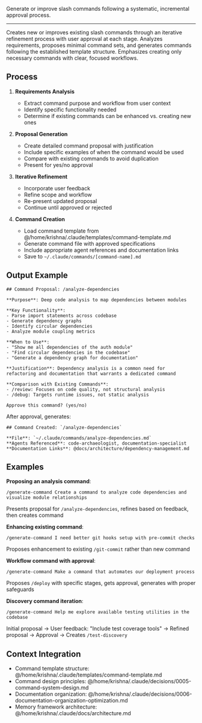 Generate or improve slash commands following a systematic, incremental approval process.

---

Creates new or improves existing slash commands through an iterative refinement process with user approval at each stage.
Analyzes requirements, proposes minimal command sets, and generates commands following the established template structure.
Emphasizes creating only necessary commands with clear, focused workflows.

## Process

1. **Requirements Analysis**

   - Extract command purpose and workflow from user context
   - Identify specific functionality needed
   - Determine if existing commands can be enhanced vs. creating new ones

2. **Proposal Generation**

   - Create detailed command proposal with justification
   - Include specific examples of when the command would be used
   - Compare with existing commands to avoid duplication
   - Present for yes/no approval

3. **Iterative Refinement**

   - Incorporate user feedback
   - Refine scope and workflow
   - Re-present updated proposal
   - Continue until approved or rejected

4. **Command Creation**
   - Load command template from @/home/krishna/.claude/templates/command-template.md
   - Generate command file with approved specifications
   - Include appropriate agent references and documentation links
   - Save to `~/.claude/commands/[command-name].md`

## Output Example

```
## Command Proposal: /analyze-dependencies

**Purpose**: Deep code analysis to map dependencies between modules

**Key Functionality**:
- Parse import statements across codebase
- Generate dependency graphs
- Identify circular dependencies
- Analyze module coupling metrics

**When to Use**:
- "Show me all dependencies of the auth module"
- "Find circular dependencies in the codebase"
- "Generate a dependency graph for documentation"

**Justification**: Dependency analysis is a common need for refactoring and documentation that warrants a dedicated command

**Comparison with Existing Commands**:
- /review: Focuses on code quality, not structural analysis
- /debug: Targets runtime issues, not static analysis

Approve this command? (yes/no)
```

After approval, generates:

```
## Command Created: `/analyze-dependencies`

**File**: `~/.claude/commands/analyze-dependencies.md`
**Agents Referenced**: code-archaeologist, documentation-specialist
**Documentation Links**: @docs/architecture/dependency-management.md
```

## Examples

**Proposing an analysis command**:

```
/generate-command Create a command to analyze code dependencies and visualize module relationships
```

Presents proposal for `/analyze-dependencies`, refines based on feedback, then creates command

**Enhancing existing command**:

```
/generate-command I need better git hooks setup with pre-commit checks
```

Proposes enhancement to existing `/git-commit` rather than new command

**Workflow command with approval**:

```
/generate-command Make a command that automates our deployment process
```

Proposes `/deploy` with specific stages, gets approval, generates with proper safeguards

**Discovery command iteration**:

```
/generate-command Help me explore available testing utilities in the codebase
```

Initial proposal → User feedback: "Include test coverage tools" → Refined proposal → Approval → Creates `/test-discovery`

## Context Integration

- Command template structure: @/home/krishna/.claude/templates/command-template.md
- Command design principles: @/home/krishna/.claude/decisions/0005-command-system-design.md
- Documentation organization: @/home/krishna/.claude/decisions/0006-documentation-organization-optimization.md
- Memory framework architecture: @/home/krishna/.claude/docs/architecture.md
